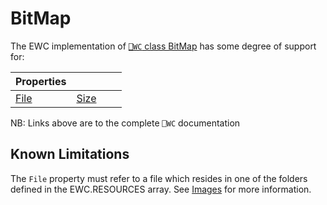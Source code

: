 # BitMap

The EWC implementation of [`⎕WC` class BitMap](https://help.dyalog.com/19.0/index.htm#GUI/Objects/BitMap.htm) has some degree of support for:

| Properties|  |  |  |
|--|--|--|--|
 |  [File](https://help.dyalog.com/19.0/index.htm#GUI/Properties/File.htm)  |  [Size](https://help.dyalog.com/19.0/index.htm#GUI/Properties/Size.htm)  |                                                                          |                                                                         |

NB: Links above are to the complete `⎕WC` documentation

## Known Limitations

The `File` property must refer to a file which resides in one of the folders
defined in the EWC.RESOURCES array. See [Images](../Usage/Configuration.md)
for more information.
